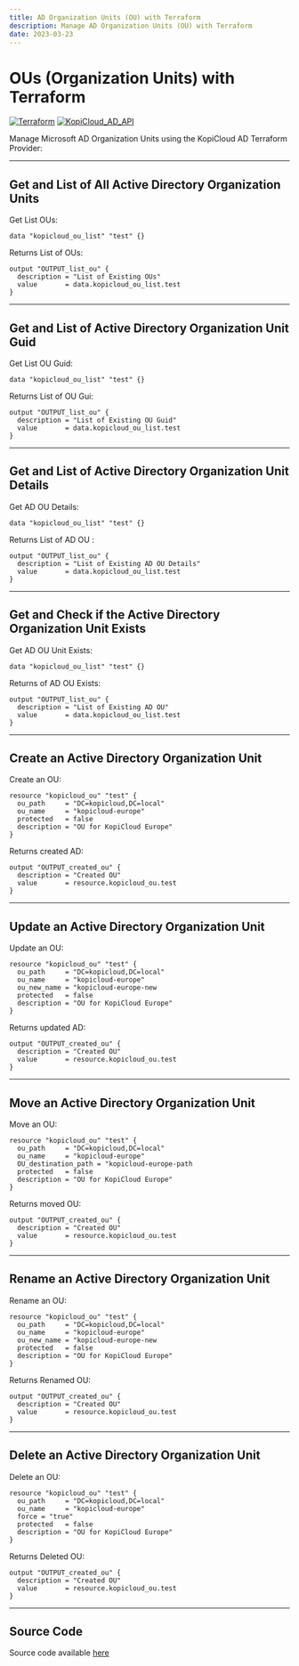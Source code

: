 ```yaml
---
title: AD Organization Units (OU) with Terraform
description: Manage AD Organization Units (OU) with Terraform
date: 2023-03-23
---
```


# OUs (Organization Units) with Terraform
[![Terraform](https://img.shields.io/badge/terraform-v1.3+-blue.svg)](https://www.terraform.io/downloads.html) [![KopiCloud_AD_API](https://img.shields.io/badge/kopiCloud_ad-v1.0+-blueviolet.svg)](https://www.kopicloud-ad-api.com)

Manage Microsoft AD Organization Units using the KopiCloud AD Terraform Provider:

----

## Get and List of All Active Directory Organization Units

Get List OUs:

```
data "kopicloud_ou_list" "test" {}
```

Returns List of OUs:

```
output "OUTPUT_list_ou" {
  description = "List of Existing OUs"
  value       = data.kopicloud_ou_list.test
}
```

----

## Get and List of Active Directory Organization Unit Guid

Get List OU Guid:

```
data "kopicloud_ou_list" "test" {}
```

Returns List of OU Gui:

```
output "OUTPUT_list_ou" {
  description = "List of Existing OU Guid"
  value       = data.kopicloud_ou_list.test
}
```

----

## Get and List of Active Directory Organization Unit Details

Get AD OU Details:

```
data "kopicloud_ou_list" "test" {}
```

Returns List of AD OU :

```
output "OUTPUT_list_ou" {
  description = "List of Existing AD OU Details"
  value       = data.kopicloud_ou_list.test
}
```

----

## Get and Check if the Active Directory Organization Unit Exists

Get AD OU Unit Exists:

```
data "kopicloud_ou_list" "test" {}
```

Returns of AD OU Exists:

```
output "OUTPUT_list_ou" {
  description = "List of Existing AD OU"
  value       = data.kopicloud_ou_list.test
}
```

----

## Create an Active Directory Organization Unit

Create an OU:

```
resource "kopicloud_ou" "test" {
  ou_path     = "DC=kopicloud,DC=local"
  ou_name     = "kopicloud-europe"
  protected   = false
  description = "OU for KopiCloud Europe"
}
```

Returns created AD:

```
output "OUTPUT_created_ou" {
  description = "Created OU"
  value       = resource.kopicloud_ou.test
}

```

----

## Update an Active Directory Organization Unit

Update an OU:

```
resource "kopicloud_ou" "test" {
  ou_path     = "DC=kopicloud,DC=local"
  ou_name     = "kopicloud-europe"
  ou_new_name = "kopicloud-europe-new
  protected   = false
  description = "OU for KopiCloud Europe"
}
```

Returns updated AD:

```
output "OUTPUT_created_ou" {
  description = "Created OU"
  value       = resource.kopicloud_ou.test
}

```

----

## Move an Active Directory Organization Unit

Move an OU:

```
resource "kopicloud_ou" "test" {
  ou_path     = "DC=kopicloud,DC=local"
  ou_name     = "kopicloud-europe"
  OU_destination_path = "kopicloud-europe-path
  protected   = false
  description = "OU for KopiCloud Europe"
}
```

Returns moved OU:

```
output "OUTPUT_created_ou" {
  description = "Created OU"
  value       = resource.kopicloud_ou.test
}

```

----

## Rename an Active Directory Organization Unit

Rename an OU:

```
resource "kopicloud_ou" "test" {
  ou_path     = "DC=kopicloud,DC=local"
  ou_name     = "kopicloud-europe"
  ou_new_name = "kopicloud-europe-new
  protected   = false
  description = "OU for KopiCloud Europe"
}
```

Returns Renamed OU:

```
output "OUTPUT_created_ou" {
  description = "Created OU"
  value       = resource.kopicloud_ou.test
}

```

----

## Delete an Active Directory Organization Unit

Delete an OU:

```
resource "kopicloud_ou" "test" {
  ou_path     = "DC=kopicloud,DC=local"
  ou_name     = "kopicloud-europe"
  force = "true"
  protected   = false
  description = "OU for KopiCloud Europe"
}
```

Returns Deleted OU:

```
output "OUTPUT_created_ou" {
  description = "Created OU"
  value       = resource.kopicloud_ou.test
}

```

----

## Source Code

Source code available [here](https://github.com/KopiCloud-AD-API/terraform-kopicloud-ad-api-ou)
